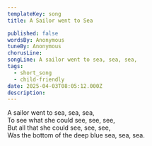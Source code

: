 ```yaml
---
templateKey: song
title: A Sailor went to Sea

published: false
wordsBy: Anonymous
tuneBy: Anonymous
chorusLine: 
songLine: A sailor went to sea, sea, sea,
tags:
  - short_song
  - child-friendly
date: 2025-04-03T08:05:12.000Z
description: 
---
```

A sailor went to sea, sea, sea,\
To see what she could see, see, see,\
But all that she could see, see, see,\
Was the bottom of the deep blue sea, sea, sea.

